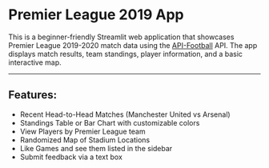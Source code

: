 # Premier League 2019  App

This is a beginner-friendly Streamlit web application
that showcases Premier League 2019-2020 match data 
using the [API-Football](https://www.api-football.com/) API. The app displays match results, team standings, player information, and a basic interactive map.

---

##  Features:

- Recent Head-to-Head Matches (Manchester United vs Arsenal)
- Standings Table or Bar Chart with customizable colors
- View Players by Premier League team
- Randomized Map of Stadium Locations
- Like Games and see them listed in the sidebar
- Submit feedback via a text box
